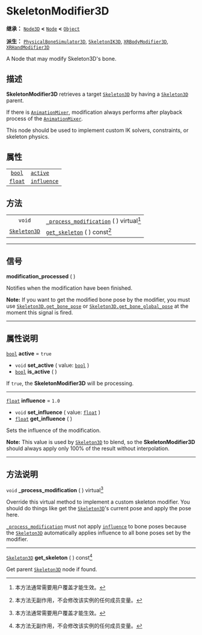 <!-- ⚠ 请勿编辑本文件 ⚠ -->
<!-- 本文档使用脚本从 WeDot 引擎源码仓库生成。 -->
<!-- 生成脚本：https://github.com/WeDot-Engine/WeDot/tree/master/doc/tools/make_md.py； -->
<!-- 原文件：https://github.com/WeDot-Engine/WeDot/tree/master/doc/classes/SkeletonModifier3D.xml。 -->

<div id="_class_skeletonmodifier3d"></div>

# SkeletonModifier3D

**继承：** [`Node3D`](class_node3d.md) **<** [`Node`](class_node.md) **<** [`Object`](class_object.md)

**派生：** [`PhysicalBoneSimulator3D`](class_physicalbonesimulator3d.md), [`SkeletonIK3D`](class_skeletonik3d.md), [`XRBodyModifier3D`](class_xrbodymodifier3d.md), [`XRHandModifier3D`](class_xrhandmodifier3d.md)

A Node that may modify Skeleton3D's bone.

## 描述

**SkeletonModifier3D** retrieves a target [`Skeleton3D`](class_skeleton3d.md) by having a [`Skeleton3D`](class_skeleton3d.md) parent.

If there is [`AnimationMixer`](class_animationmixer.md), modification always performs after playback process of the [`AnimationMixer`](class_animationmixer.md).

This node should be used to implement custom IK solvers, constraints, or skeleton physics.

## 属性

|||
|:-:|:--|
| [`bool`](class_bool.md)   | [`active`](class_skeletonmodifier3d.md#class_skeletonmodifier3d_property_active)       | ``true`` |
| [`float`](class_float.md) | [`influence`](class_skeletonmodifier3d.md#class_skeletonmodifier3d_property_influence) | ``1.0``  |

## 方法

|||
|:-:|:--|
| `void`                              | [`_process_modification`](class_skeletonmodifier3d.md#class_skeletonmodifier3d_private_method__process_modification) ( ) virtual[^virtual] |
| [`Skeleton3D`](class_skeleton3d.md) | [`get_skeleton`](class_skeletonmodifier3d.md#class_skeletonmodifier3d_method_get_skeleton) ( ) const[^const]                               |

<!-- rst-class:: classref-section-separator -->

---

## 信号

<div id="_class_class_skeletonmodifier3d_signal_modification_processed"></div>

**modification_processed** ( ) <div id="class_skeletonmodifier3d_signal_modification_processed"></div>

Notifies when the modification have been finished.

 **Note:** If you want to get the modified bone pose by the modifier, you must use [`Skeleton3D.get_bone_pose`](class_skeleton3d.md#class_skeleton3d_method_get_bone_pose) or [`Skeleton3D.get_bone_global_pose`](class_skeleton3d.md#class_skeleton3d_method_get_bone_global_pose) at the moment this signal is fired.

<!-- rst-class:: classref-section-separator -->

---

## 属性说明

<div id="_class_skeletonmodifier3d_property_active"></div>

[`bool`](class_bool.md) **active** = ``true`` <div id="class_skeletonmodifier3d_property_active"></div>

- `void` **set_active** ( value: [`bool`](class_bool.md) )
- [`bool`](class_bool.md) **is_active** ( )

If `true`, the **SkeletonModifier3D** will be processing.

<!-- rst-class:: classref-item-separator -->

---

<div id="_class_skeletonmodifier3d_property_influence"></div>

[`float`](class_float.md) **influence** = ``1.0`` <div id="class_skeletonmodifier3d_property_influence"></div>

- `void` **set_influence** ( value: [`float`](class_float.md) )
- [`float`](class_float.md) **get_influence** ( )

Sets the influence of the modification.

 **Note:** This value is used by [`Skeleton3D`](class_skeleton3d.md) to blend, so the **SkeletonModifier3D** should always apply only 100% of the result without interpolation.

<!-- rst-class:: classref-section-separator -->

---

## 方法说明

<div id="_class_skeletonmodifier3d_private_method__process_modification"></div>

`void` **_process_modification** ( ) virtual[^virtual]<div id="class_skeletonmodifier3d_private_method__process_modification"></div>

Override this virtual method to implement a custom skeleton modifier. You should do things like get the [`Skeleton3D`](class_skeleton3d.md)'s current pose and apply the pose here.

 [`_process_modification`](class_skeletonmodifier3d.md#class_skeletonmodifier3d_private_method__process_modification) must not apply [`influence`](class_skeletonmodifier3d.md#class_skeletonmodifier3d_property_influence) to bone poses because the [`Skeleton3D`](class_skeleton3d.md) automatically applies influence to all bone poses set by the modifier.

<!-- rst-class:: classref-item-separator -->

---

<div id="_class_skeletonmodifier3d_method_get_skeleton"></div>

[`Skeleton3D`](class_skeleton3d.md) **get_skeleton** ( ) const[^const]<div id="class_skeletonmodifier3d_method_get_skeleton"></div>

Get parent [`Skeleton3D`](class_skeleton3d.md) node if found.

[^virtual]: 本方法通常需要用户覆盖才能生效。
[^const]: 本方法无副作用，不会修改该实例的任何成员变量。
[^vararg]: 本方法除了能接受在此处描述的参数外，还能够继续接受任意数量的参数。
[^constructor]: 本方法用于构造某个类型。
[^static]: 调用本方法无需实例，可直接使用类名进行调用。
[^operator]: 本方法描述的是使用本类型作为左操作数的有效运算符。
[^bitfield]: 这个值是由下列位标志构成位掩码的整数。
[^void]: 无返回值。

